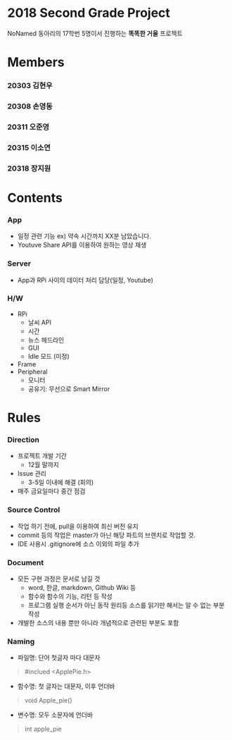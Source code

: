 # 2018 Second Grade Project

NoNamed 동아리의 17학번 5명이서 진행하는 **똑똑한 거울** 프로젝트

# Members

### 20303 김현우
### 20308 손영동
### 20311 오준영
### 20315 이소연
### 20318 장지원

# Contents

### App
- 일정 관련 기능
  ex) 약속 시간까지 XX분 남았습니다.
- Youtuve Share API를 이용하여 원하는 영상 재생

### Server
- App과 RPi 사이의 데이터 처리 담당(일정, Youtube)

### H/W
- RPi
    - 날씨 API
    - 시간
    - 뉴스 헤드라인
    - GUI
    - Idle 모드 (미정)
- Frame
- Peripheral
    - 모니터
    - 공유기: 무선으로 Smart Mirror

# Rules

### Direction
- 프로젝트 개발 기간
    - 12월 말까지
- Issue 관리
    - 3-5일 이내에 해결 (회의)
- 매주 금요일마다 중간 점검

### Source Control
- 작업 하기 전에, pull을 이용하여 최신 버전 유지
- commit 등의 작업은 master가 아닌 해당 파트의 브랜치로 작업할 것.
- IDE 사용시 .gitignore에 소스 이외의 파일 추가

### Document
- 모든 구현 과정은 문서로 남길 것
    - word, 한글, markdown, Github Wiki 등
    - 함수와 함수의 기능, 리턴 등 작성
    - 프로그램 실행 순서가 아닌 동작 원리등 소스를 읽기만 해서는 알 수 없는 부분 작성
- 개발한 소스의 내용 뿐만 아니라 개념적으로 관련된 부분도 포함

### Naming
- 파일명: 단어 첫글자 마다 대문자 
> #inclued <ApplePie.h>
- 함수명: 첫 글자는 대문자, 이후 언더바 
> void Apple_pie()
- 변수명: 모두 소문자에 언더바
> int apple_pie 